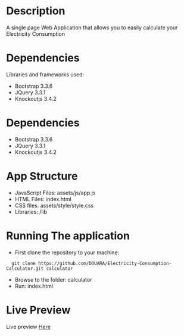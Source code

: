 # Description 
A single page Web Application that allows you to easily calculate your Electricity Consumption 

# Dependencies
Libraries and frameworks used: 
- Bootstrap 3.3.6
- JQuery 3.3.1 
- Knockoutjs 3.4.2

# Dependencies

- Bootstrap 3.3.6
- JQuery 3.3.1 
- Knockoutjs 3.4.2 

# App Structure
- JavaScript Files:  assets/js/app.js
- HTML Files: index.html
- CSS files: assets/style/style.css
- Libraries: /lib 

# Running The application 
- First clone the repository to your machine: 
```
  git clone https://github.com/DOUARA/Electricity-Consumption-Calculator.git calculator
```
- Browse to the folder: calculator
- Run: index.html

# Live Preview 
Live preview [Here](https://douara.me/Electricity-Consumption-Calculator/)
